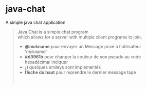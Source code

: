 # java-chat
A simple java chat application

> Java Chat is a simple chat program  
> which allows for a server with multiple
> client programs to join.
        <ul>
        <li><b>@nickname</b> pour envoyer un Message privé à l'utilisateur 'nickname'</li>
        <li><b>#d3961b</b> pour changer la couleur de son pseudo au code hexadécimal indiquer</li>
        <li><b>;)</b> quelques smileys sont implémentés</li>
        <li><b>flèche du haut</b> pour reprendre le dernier message tapé</li>
        </ul><br/>


